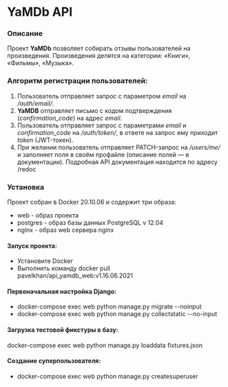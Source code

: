 # YaMDb API
### Описание
Проект **YaMDb** позволяет собирать отзывы пользователей на произведения. Произведения делятся на категории: «Книги», «Фильмы», «Музыка».
### Алгоритм регистрации пользователей:
1. Пользователь отправляет запрос с параметром *email* на */auth/email/*.
2. **YaMDB** отправляет письмо с кодом подтверждения (*confirmation_code*) на адрес *email*.
3. Пользователь отправляет запрос с параметрами *email* и *confirmation_code* на */auth/token/*, в ответе на запрос ему приходит *token* (JWT-токен).
4. При желании пользователь отправляет PATCH-запрос на */users/me/* и заполняет поля в своём профайле (описание полей — в документации).
Подробная API документация находится по адресу /redoc
### Установка
Проект собран в Docker 20.10.06 и содержит три образа:
- web - образ проекта
- postgres - образ базы данных PostgreSQL v 12.04
- nginx - образ web сервера nginx
#### Запуск проекта:
- Установите Docker
- Выполнить команду docker pull pavelkhan/api_yamdb_web:v1.16.06.2021
#### Первоначальная настройка Django:
- docker-compose exec web python manage.py migrate --noinput
- docker-compose exec web python manage.py collectstatic --no-input
#### Загрузка тестовой фикстуры в базу:
docker-compose exec web python manage.py loaddata fixtures.json
#### Создание суперпользователя:
- docker-compose exec web python manage.py createsuperuser
